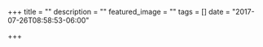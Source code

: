+++
title = ""
description = ""
featured_image = ""
tags = []
date = "2017-07-26T08:58:53-06:00"

+++

